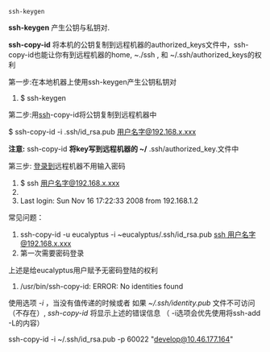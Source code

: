 ```undefined
ssh-keygen

```

**ssh-keygen** 产生公钥与私钥对.

**ssh-copy-id** 将本机的公钥复制到远程机器的authorized_keys文件中，ssh-copy-id也能让你有到远程机器的home, ~./ssh , 和 ~/.ssh/authorized_keys的权利


第一步:在本地机器上使用ssh-keygen产生公钥私钥对

1.  $ ssh-keygen

    

第二步:用[ssh](https://so.csdn.net/so/search?q=ssh&spm=1001.2101.3001.7020)-copy-id将公钥复制到远程机器中

$ ssh-copy-id -i .ssh/id_rsa.pub 用户名字@192.168.x.xxx

**注意:** ssh-copy-id **将key写到远程机器的 ~/** .ssh/authorized_key.文件中

第三步: [登录到](mailto:jsmith@local-host$)远程机器不用输入密码

1.  $ ssh 用户名字@192.168.x.xxx
2.  
3.  Last login: Sun Nov 16 17:22:33 2008 from 192.168.1.2

常见问题：

1.  ssh-copy-id -u eucalyptus -i ~eucalyptus/.ssh/id_rsa.pub [ssh 用户名字@192.168.x.xxx](mailto:eucalyptus@remote_host)
2.  第一次需要密码登录

上述是给eucalyptus用户赋予无密码登陆的权利

1.  /usr/bin/ssh-copy-id: ERROR: No identities found

使用选项 *-i* ，当没有值传递的时候或者 如果 *~/.ssh/identity.pub* 文件不可访问（不存在）, *ssh-copy-id* 将显示上述的错误信息 （ -i选项会优先使用将ssh-add -L的内容）

ssh-copy-id  -i ~/.ssh/id_rsa.pub -p 60022 "develop@10.46.177.164"



